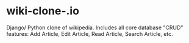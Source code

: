 # wiki-clone-.io
Django/ Python clone of wikipedia. Includes all core database "CRUD" features: Add Article, Edit Article, Read Article, Search Article, etc.
